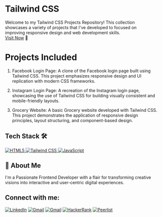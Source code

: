# Tailwind CSS
Welcome to my Tailwind CSS Projects Repository! This collection showcases a variety of projects that I've developed to focused on improving responsive design and web development skills.
<br>
<a href="#">Visit Now</a> 🚀

# Projects Included
1. Facebook Login Page:
A clone of the Facebook login page built using Tailwind CSS. This project emphasizes responsive design and UI replication with modern CSS frameworks.

2. Instagram Login Page:
A recreation of the Instagram login page, showcasing the use of Tailwind CSS for building visually consistent and mobile-friendly layouts.

3. Grocery Website:
A basic Grocery website developed with Tailwind CSS. This project demonstrates the application of responsive design principles, layout structuring, and component-based design.

## Tech Stack 🛠️

<a href="https://html.com/" target="_blank" rel="noreferrer">
    <img src="https://img.shields.io/badge/html5-%23E34F26.svg?style=for-the-badge&logo=html5&logoColor=white" alt="HTML5" />
  </a>
  <a href="https://tailwindcss.com/" target="_blank" rel="noreferrer">
    <img src="https://img.shields.io/badge/tailwindcss-%2338B2AC.svg?style=for-the-badge&logo=tailwind-css&logoColor=white" alt="Tailwind CSS" />
  </a>
<a href="https://developer.mozilla.org/en-US/docs/Web/JavaScript" target="_blank" rel="noreferrer">
    <img src="https://img.shields.io/badge/javascript-%23323330.svg?style=for-the-badge&logo=javascript&logoColor=%23F7DF1E" alt="JavaScript" />
  </a>

## 🚀 About Me
I'm a Passionate Frontend Developer with a flair for transforming creative visions into interactive and user-centric digital experiences.

## Connect with me:
<p align="left">
<a href="https://www.linkedin.com/in/kartikay-sharma2004/" target="blank"><img align="center" src="https://img.shields.io/badge/linkedin-%230077B5.svg?style=for-the-badge&logo=linkedin&logoColor=white" alt="LinkedIn" /></a>
  <a href="mailto:kartikaysharmaa2004@gmail.com" target="blank"><img align="center" src="https://img.shields.io/badge/gmail-D14836.svg?style=for-the-badge&logo=gmail&logoColor=white" alt="Gmail" /></a>
  <a href="https://t.me/kartikay2004" target="blank"><img align="center" src="https://img.shields.io/badge/telegram-2CA5E0.svg?style=for-the-badge&logo=telegram&logoColor=white" alt="Gmail" /></a>
  <a href="https://www.hackerrank.com/profile/kartikaysharmaa1" target="blank"><img align="center" src="https://img.shields.io/badge/hackerrank-2EC866.svg?style=for-the-badge&logo=hackerrank&logoColor=white" alt="HackerRank" /></a>
<a href="https://peerlist.io/kartikaysharma" target="blank"><img align="center" src="https://github-readme-badge.peerlist.io/api/kartikay" alt="Peerlist"  /></a>
</p>
